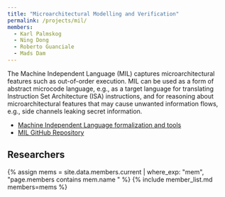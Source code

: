 ```yaml
---
title: "Microarchitectural Modelling and Verification"
permalink: /projects/mil/
members:
  - Karl Palmskog
  - Ning Dong
  - Roberto Guanciale
  - Mads Dam
---
```

The Machine Independent Language (MIL) captures microarchitectural features such as out-of-order execution. MIL can be used as a form of abstract microcode language, e.g., as a target language for translating Instruction Set Architecture (ISA) instructions, and for reasoning about microarchitectural features that may cause unwanted information flows, e.g., side channels leaking secret information.

<ul>
<li><a href="https://zenodo.org/record/6997534">Machine Independent Language formalization and tools</a></li>
<li><a href="https://github.com/kth-step/mil">MIL GitHub Repository</a></li>
</ul>

<h2>Researchers</h2>
{% assign mems = site.data.members.current | where_exp: "mem", "page.members contains mem.name " %}
{% include member_list.md members=mems %}

